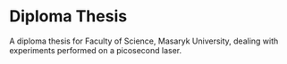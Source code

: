 Diploma Thesis
==============
A diploma thesis for Faculty of Science, Masaryk University,
dealing with experiments performed on a picosecond laser.
